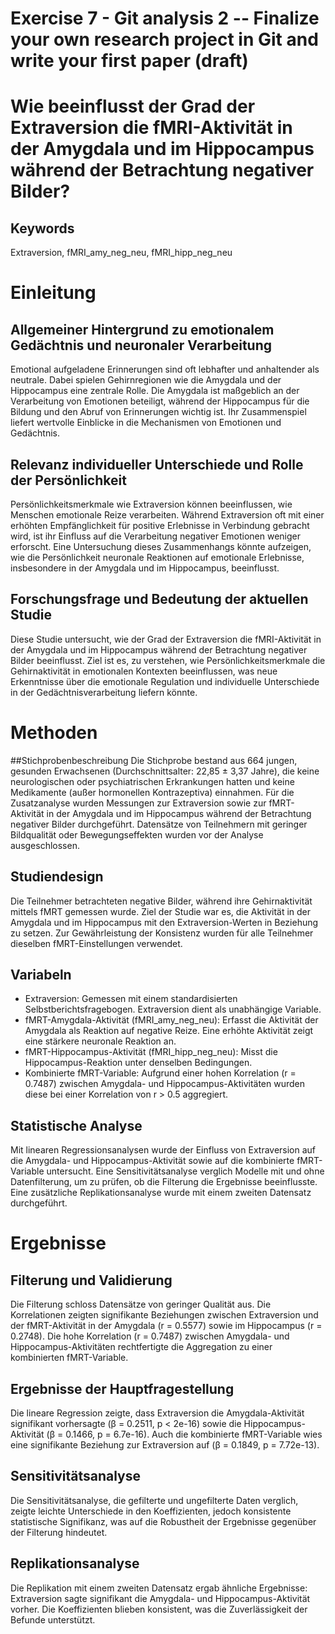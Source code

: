 # Exercise 7 - Git analysis 2  -- Finalize your own research project in Git and write your first paper (draft)
# Wie beeinflusst der Grad der Extraversion die fMRI-Aktivität in der Amygdala und im Hippocampus während der Betrachtung negativer Bilder?

## Keywords
Extraversion, fMRI_amy_neg_neu, fMRI_hipp_neg_neu

# Einleitung
## Allgemeiner Hintergrund zu emotionalem Gedächtnis und neuronaler Verarbeitung
Emotional aufgeladene Erinnerungen sind oft lebhafter und anhaltender als neutrale. Dabei spielen Gehirnregionen wie die Amygdala und der Hippocampus eine zentrale Rolle. Die Amygdala ist maßgeblich an der Verarbeitung von Emotionen beteiligt, während der Hippocampus für die Bildung und den Abruf von Erinnerungen wichtig ist. Ihr Zusammenspiel liefert wertvolle Einblicke in die Mechanismen von Emotionen und Gedächtnis.

## Relevanz individueller Unterschiede und Rolle der Persönlichkeit
Persönlichkeitsmerkmale wie Extraversion können beeinflussen, wie Menschen emotionale Reize verarbeiten. Während Extraversion oft mit einer erhöhten Empfänglichkeit für positive Erlebnisse in Verbindung gebracht wird, ist ihr Einfluss auf die Verarbeitung negativer Emotionen weniger erforscht. Eine Untersuchung dieses Zusammenhangs könnte aufzeigen, wie die Persönlichkeit neuronale Reaktionen auf emotionale Erlebnisse, insbesondere in der Amygdala und im Hippocampus, beeinflusst.

## Forschungsfrage und Bedeutung der aktuellen Studie
Diese Studie untersucht, wie der Grad der Extraversion die fMRI-Aktivität in der Amygdala und im Hippocampus während der Betrachtung negativer Bilder beeinflusst. Ziel ist es, zu verstehen, wie Persönlichkeitsmerkmale die Gehirnaktivität in emotionalen Kontexten beeinflussen, was neue Erkenntnisse über die emotionale Regulation und individuelle Unterschiede in der Gedächtnisverarbeitung liefern könnte.

# Methoden 
##Stichprobenbeschreibung
Die Stichprobe bestand aus 664 jungen, gesunden Erwachsenen (Durchschnittsalter: 22,85 ± 3,37 Jahre), die keine neurologischen oder psychiatrischen Erkrankungen hatten und keine Medikamente (außer hormonellen Kontrazeptiva) einnahmen​. Für die Zusatzanalyse wurden Messungen zur Extraversion sowie zur fMRT-Aktivität in der Amygdala und im Hippocampus während der Betrachtung negativer Bilder durchgeführt. Datensätze von Teilnehmern mit geringer Bildqualität oder Bewegungseffekten wurden vor der Analyse ausgeschlossen​. 

## Studiendesign 
Die Teilnehmer betrachteten negative Bilder, während ihre Gehirnaktivität mittels fMRT gemessen wurde. Ziel der Studie war es, die Aktivität in der Amygdala und im Hippocampus mit den Extraversion-Werten in Beziehung zu setzen. Zur Gewährleistung der Konsistenz wurden für alle Teilnehmer dieselben fMRT-Einstellungen verwendet.

## Variabeln 
- Extraversion: Gemessen mit einem standardisierten Selbstberichtsfragebogen. Extraversion dient als unabhängige Variable.
- fMRT-Amygdala-Aktivität (fMRI_amy_neg_neu): Erfasst die Aktivität der Amygdala als Reaktion auf negative Reize. Eine erhöhte Aktivität zeigt eine stärkere neuronale Reaktion an.
- fMRT-Hippocampus-Aktivität (fMRI_hipp_neg_neu): Misst die Hippocampus-Reaktion unter denselben Bedingungen.
- Kombinierte fMRT-Variable: Aufgrund einer hohen Korrelation (r = 0.7487) zwischen Amygdala- und Hippocampus-Aktivitäten wurden diese bei einer Korrelation von r > 0.5 aggregiert.

## Statistische Analyse
Mit linearen Regressionsanalysen wurde der Einfluss von Extraversion auf die Amygdala- und Hippocampus-Aktivität sowie auf die kombinierte fMRT-Variable untersucht. Eine Sensitivitätsanalyse verglich Modelle mit und ohne Datenfilterung, um zu prüfen, ob die Filterung die Ergebnisse beeinflusste. Eine zusätzliche Replikationsanalyse wurde mit einem zweiten Datensatz durchgeführt.

# Ergebnisse
## Filterung und Validierung
Die Filterung schloss Datensätze von geringer Qualität aus. Die Korrelationen zeigten signifikante Beziehungen zwischen Extraversion und der fMRT-Aktivität in der Amygdala (r = 0.5577) sowie im Hippocampus (r = 0.2748). Die hohe Korrelation (r = 0.7487) zwischen Amygdala- und Hippocampus-Aktivitäten rechtfertigte die Aggregation zu einer kombinierten fMRT-Variable.

## Ergebnisse der Hauptfragestellung
Die lineare Regression zeigte, dass Extraversion die Amygdala-Aktivität signifikant vorhersagte (β = 0.2511, p < 2e-16) sowie die Hippocampus-Aktivität (β = 0.1466, p = 6.7e-16). Auch die kombinierte fMRT-Variable wies eine signifikante Beziehung zur Extraversion auf (β = 0.1849, p = 7.72e-13).

## Sensitivitätsanalyse
Die Sensitivitätsanalyse, die gefilterte und ungefilterte Daten verglich, zeigte leichte Unterschiede in den Koeffizienten, jedoch konsistente statistische Signifikanz, was auf die Robustheit der Ergebnisse gegenüber der Filterung hindeutet.

## Replikationsanalyse
Die Replikation mit einem zweiten Datensatz ergab ähnliche Ergebnisse: Extraversion sagte signifikant die Amygdala- und Hippocampus-Aktivität vorher. Die Koeffizienten blieben konsistent, was die Zuverlässigkeit der Befunde unterstützt.
